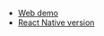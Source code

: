 
- [Web demo](http://projectseptemberinc.github.io/gl-react-dom/Examples/AdvancedEffects/)
- [React Native version](https://github.com/ProjectSeptemberInc/gl-react-native/tree/master/Examples/AdvancedEffects)
